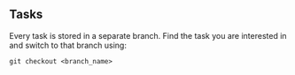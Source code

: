 ## Tasks

Every task is stored in a separate branch. Find the task you are 
interested in and switch to that branch using:
```
git checkout <branch_name>
```